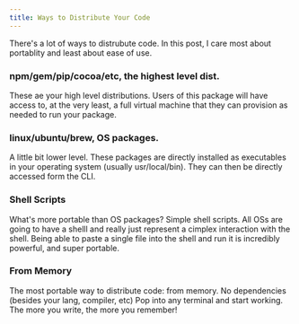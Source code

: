 ```yaml
---
title: Ways to Distribute Your Code
---
```


There's a lot of ways to distrubute code. In this post, I care most about portablity and least about ease of use.


### npm/gem/pip/cocoa/etc, the highest level dist.

These ae your high level distributions. Users of this package will have access to, at the very least, a
full virtual machine that they can provision as needed to run your package.

### linux/ubuntu/brew, OS packages. 

A little bit lower level. These packages are directly installed as executables in your operating system
(usually usr/local/bin). They can then be directly accessed form the CLI.

### Shell Scripts

What's more portable than OS packages? Simple shell scripts. All OSs are going to have a shelll and 
really just represent a cimplex interaction with the shell. Being able to paste a single file into
the shell and run it is incredibly powerful, and super portable.

### From Memory

The most portable way to distribute code: from memory. No dependencies (besides your lang, compiler, etc)
Pop into any terminal and start working. The more you write, the more you remember!



